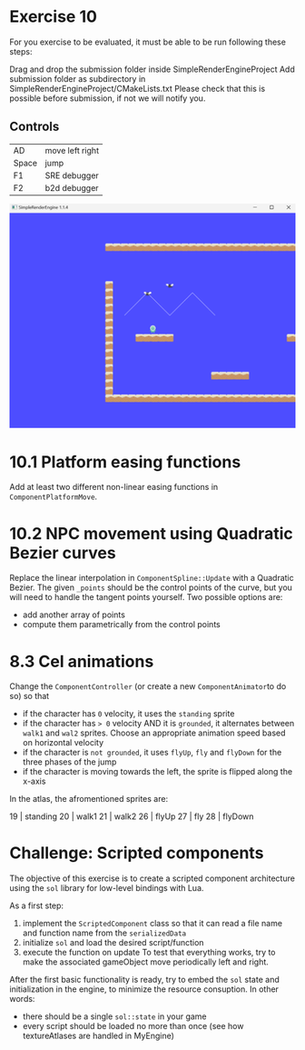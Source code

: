# Exercise 10

For you exercise to be evaluated, it must be able to be run following these steps:

Drag and drop the submission folder inside SimpleRenderEngineProject
Add submission folder as subdirectory in SimpleRenderEngineProject/CMakeLists.txt Please check that this is possible before submission, if not we will notify you.

## Controls

|    |           |
|-------|-----------------|
| AD    | move left right |
| Space | jump            |
| F1    | SRE debugger    |
| F2    | b2d debugger    |



![main](media/main.png)

# 10.1 Platform easing functions
Add at least two different non-linear easing functions in `ComponentPlatformMove`.

# 10.2 NPC movement using Quadratic Bezier curves
Replace the linear interpolation in  `ComponentSpline::Update` with a Quadratic Bezier. The given `_points` should be the control points of the curve, but you will need to handle the tangent points yourself. Two possible options are:
- add another array of points
- compute them parametrically from the control points

# 8.3 Cel animations
Change the `ComponentController` (or create a new `ComponentAnimator`to do so) so that
- if the character has `0` velocity, it uses the `standing` sprite
- if the character has `> 0` velocity AND it is `grounded`, it alternates between `walk1` and `wal2` sprites. Choose an appropriate animation speed based on horizontal velocity
- if the character is `not grounded`, it uses `flyUp`, `fly` and `flyDown` for the three phases of the jump
- if the character is moving towards the left, the sprite is flipped along the x-axis

In the atlas, the afromentioned sprites are:

19 | standing
20 | walk1
21 | walk2
26 | flyUp
27 | fly
28 | flyDown

# Challenge: Scripted components
The objective of this exercise is to create a scripted component architecture using the `sol` library for low-level bindings with Lua.

As a first step:
1. implement the `ScriptedComponent` class so that it can read a file name and function name from the `serializedData`
2. initialize `sol` and load the desired script/function
3. execute the function on update
To test that everything works, try to make the associated gameObject move periodically left and right.

After the first basic functionality is ready, try to embed the `sol` state and initialization in the engine, to minimize the resource consuption. In other words:
- there should be a single `sol::state` in your game
- every script should be loaded no more than once (see how textureAtlases are handled in MyEngine)
